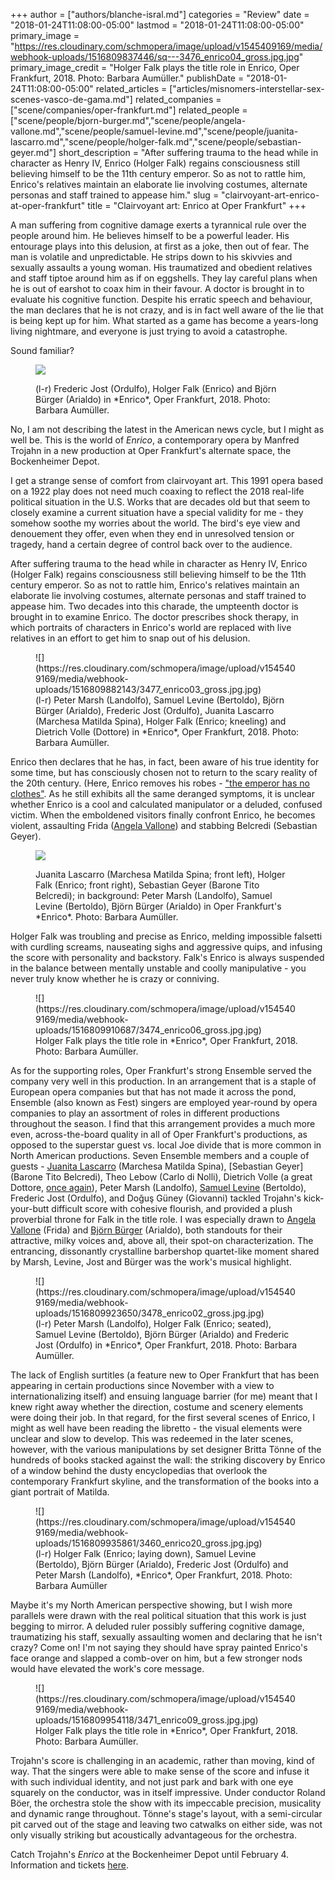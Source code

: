 +++
author = ["authors/blanche-isral.md"]
categories = "Review"
date = "2018-01-24T11:08:00-05:00"
lastmod = "2018-01-24T11:08:00-05:00"
primary_image = "https://res.cloudinary.com/schmopera/image/upload/v1545409169/media/webhook-uploads/1516809837446/sq---3476_enrico04_gross.jpg.jpg"
primary_image_credit = "Holger Falk plays the title role in Enrico, Oper Frankfurt, 2018. Photo: Barbara Aumüller."
publishDate = "2018-01-24T11:08:00-05:00"
related_articles = ["articles/misnomers-interstellar-sex-scenes-vasco-de-gama.md"]
related_companies = ["scene/companies/oper-frankfurt.md"]
related_people = ["scene/people/bjorn-burger.md","scene/people/angela-vallone.md","scene/people/samuel-levine.md","scene/people/juanita-lascarro.md","scene/people/holger-falk.md","scene/people/sebastian-geyer.md"]
short_description = "After suffering trauma to the head while in character as Henry IV, Enrico (Holger Falk) regains consciousness still believing himself to be the 11th century emperor. So as not to rattle him, Enrico&#039;s relatives maintain an elaborate lie involving costumes, alternate personas and staff trained to appease him."
slug = "clairvoyant-art-enrico-at-oper-frankfurt"
title = "Clairvoyant art: Enrico at Oper Frankfurt"
+++

A man suffering from cognitive damage exerts a tyrannical rule over the people around him. He believes himself to be a powerful leader. His entourage plays into this delusion, at first as a joke, then out of fear. The man is volatile and unpredictable. He strips down to his skivvies and sexually assaults a young woman. His traumatized and obedient relatives and staff tiptoe around him as if on eggshells. They lay careful plans when he is out of earshot to coax him in their favour. A doctor is brought in to evaluate his cognitive function. Despite his erratic speech and behaviour, the man declares that he is not crazy, and is in fact well aware of the lie that is being kept up for him. What started as a game has become a years-long living nightmare, and everyone is just trying to avoid a catastrophe.

Sound familiar? 

<figure data-type="image">

![](https://res.cloudinary.com/schmopera/image/upload/v1545409169/media/webhook-uploads/1516809871730/3473_enrico07_gross.jpg.jpg)
<figcaption>(l-r) Frederic Jost (Ordulfo), Holger Falk (Enrico) and Björn Bürger (Arialdo) in *Enrico*, Oper Frankfurt, 2018. Photo: Barbara Aumüller.</figcaption>
</figure>

No, I am not describing the latest in the American news cycle, but I might as well be. This is the world of *Enrico*, a contemporary opera by Manfred Trojahn in a new production at Oper Frankfurt's alternate space, the Bockenheimer Depot. 

I get a strange sense of comfort from clairvoyant art. This 1991 opera based on a 1922 play does not need much coaxing to reflect the 2018 real-life political situation in the U.S. Works that are decades old but that seem to closely examine a current situation have a special validity for me - they somehow soothe my worries about the world. The bird's eye view and denouement they offer, even when they end in unresolved tension or tragedy, hand a certain degree of control back over to the audience. 

After suffering trauma to the head while in character as Henry IV, Enrico (Holger Falk) regains consciousness still believing himself to be the 11th century emperor. So as not to rattle him, Enrico's relatives maintain an elaborate lie involving costumes, alternate personas and staff trained to appease him. Two decades into this charade, the umpteenth doctor is brought in to examine Enrico. The doctor prescribes shock therapy, in which portraits of characters in Enrico's world are replaced with live relatives in an effort to get him to snap out of his delusion.

<figure data-type="image">![](https://res.cloudinary.com/schmopera/image/upload/v1545409169/media/webhook-uploads/1516809882143/3477_enrico03_gross.jpg.jpg)
<figcaption>(l-r) Peter Marsh (Landolfo), Samuel Levine (Bertoldo), Björn Bürger (Arialdo), Frederic Jost (Ordulfo), Juanita Lascarro (Marchesa Matilda Spina), Holger Falk (Enrico; kneeling) and Dietrich Volle (Dottore) in *Enrico*, Oper Frankfurt, 2018. Photo: Barbara Aumüller.</figcaption>
</figure>

Enrico then declares that he has, in fact, been aware of his true identity for some time, but has consciously chosen not to return to the scary reality of the 20th century. (Here, Enrico removes his robes - ["the emperor has no clothes"](https://en.wikipedia.org/wiki/The_Emperor%27s_New_Clothes). As he still exhibits all the same deranged symptoms, it is unclear whether Enrico is a cool and calculated manipulator or a deluded, confused victim. When the emboldened visitors finally confront Enrico, he becomes violent, assaulting Frida ([Angela Vallone](/scene/people/angela-vallone/)) and stabbing Belcredi (Sebastian Geyer). 

<figure data-type="image">

![](https://res.cloudinary.com/schmopera/image/upload/v1545409169/media/webhook-uploads/1516809896330/3469_enrico11_gross.jpg.jpg)
<figcaption>Juanita Lascarro (Marchesa Matilda Spina; front left), Holger Falk (Enrico; front right), Sebastian Geyer (Barone Tito Belcredi); in background: Peter Marsh (Landolfo), Samuel Levine (Bertoldo), Björn Bürger (Arialdo) in Oper Frankfurt's *Enrico*. Photo: Barbara Aumüller.</figcaption>
</figure>

Holger Falk was troubling and precise as Enrico, melding impossible falsetti with curdling screams, nauseating sighs and aggressive quips, and infusing the score with personality and backstory. Falk's Enrico is always suspended in the balance between mentally unstable and coolly manipulative - you never truly know whether he is crazy or conniving. 

<figure data-type="image">![](https://res.cloudinary.com/schmopera/image/upload/v1545409169/media/webhook-uploads/1516809910687/3474_enrico06_gross.jpg.jpg)
<figcaption>
Holger Falk plays the title role in *Enrico*, Oper Frankfurt, 2018. Photo: Barbara Aumüller.</figcaption>
</figure>

As for the supporting roles, Oper Frankfurt's strong Ensemble served the company very well in this production. In an arrangement that is a staple of European opera companies but that has not made it across the pond, Ensemble (also known as Fest) singers are employed year-round by opera companies to play an assortment of roles in different productions throughout the season. I find that this arrangement provides a much more even, across-the-board quality in all of Oper Frankfurt's productions, as opposed to the superstar guest vs. local Joe divide that is more common in North American productions. Seven Ensemble members and a couple of guests - [Juanita Lascarro](http://www.juanita-lascarro.de/) (Marchesa Matilda Spina), [Sebastian Geyer] (Barone Tito Belcredi), Theo Lebow (Carlo di Nolli), Dietrich Volle (a great Dottore, [once again](/a-dreamy-psychological-thriller-vanessa-at-oper-frankfurt/)), Peter Marsh (Landolfo), [Samuel Levine](/scene/people/samuel-levine/) (Bertoldo), Frederic Jost (Ordulfo), and Doğuş Güney (Giovanni) tackled Trojahn's kick-your-butt difficult score with cohesive flourish, and provided a plush proverbial throne for Falk in the title role. I was especially drawn to [Angela Vallone](/scene/people/angela-vallone/) (Frida) and [Björn Bürger](/scene/people/bjorn-burger/) (Arialdo), both standouts for their attractive, milky voices and, above all, their spot-on characterization. The entrancing, dissonantly crystalline barbershop quartet-like moment shared by Marsh, Levine, Jost and Bürger was the work's musical highlight.

<figure data-type="image">![](https://res.cloudinary.com/schmopera/image/upload/v1545409169/media/webhook-uploads/1516809923650/3478_enrico02_gross.jpg.jpg)
<figcaption>(l-r) Peter Marsh (Landolfo), Holger Falk (Enrico; seated), Samuel Levine (Bertoldo), Björn Bürger (Arialdo) and Frederic Jost (Ordulfo) in *Enrico*, Oper Frankfurt, 2018. Photo: Barbara Aumüller.</figcaption>
</figure>

The lack of English surtitles (a feature new to Oper Frankfurt that has been appearing in certain productions since November with a view to internationalizing itself) and ensuing language barrier (for me) meant that I knew right away whether the direction, costume and scenery elements were doing their job. In that regard, for the first several scenes of Enrico, I might as well have been reading the libretto - the visual elements were unclear and slow to develop. This was redeemed in the later scenes, however, with the various manipulations by set designer Britta Tönne of the hundreds of books stacked against the wall: the striking discovery by Enrico of a window behind the dusty encyclopedias that overlook the contemporary Frankfurt skyline, and the transformation of the books into a giant portrait of Matilda. 

<figure data-type="image">![](https://res.cloudinary.com/schmopera/image/upload/v1545409169/media/webhook-uploads/1516809935861/3460_enrico20_gross.jpg.jpg)
<figcaption>(l-r) Holger Falk (Enrico; laying down), Samuel Levine (Bertoldo), Björn Bürger (Arialdo), Frederic Jost (Ordulfo) and Peter Marsh (Landolfo), *Enrico*, Oper Frankfurt, 2018. Photo: Barbara Aumüller</figcaption>
</figure>

Maybe it's my North American perspective showing, but I wish more parallels were drawn with the real political situation that this work is just begging to mirror. A deluded ruler possibly suffering cognitive damage, traumatizing his staff, sexually assaulting women and declaring that he isn't crazy? Come on! I'm not saying they should have spray painted Enrico's face orange and slapped a comb-over on him, but a few stronger nods would have elevated the work's core message.

<figure data-type="image">![](https://res.cloudinary.com/schmopera/image/upload/v1545409169/media/webhook-uploads/1516809954118/3471_enrico09_gross.jpg.jpg)
<figcaption>Holger Falk plays the title role in *Enrico*, Oper Frankfurt, 2018. Photo: Barbara Aumüller.</figcaption>
</figure>

Trojahn's score is challenging in an academic, rather than moving, kind of way. That the singers were able to make sense of the score and infuse it with such individual identity, and not just park and bark with one eye squarely on the conductor, was in itself impressive. Under conductor Roland Böer, the orchestra stole the show with its impeccable precision, musicality and dynamic range throughout. Tönne's stage's layout, with a semi-circular pit carved out of the stage and leaving two catwalks on either side, was not only visually striking but acoustically advantageous for the orchestra.

Catch Trojahn's *Enrico* at the Bockenheimer Depot until February 4. Information and tickets [here](http://www.oper-frankfurt.de/en/season-calendar/enrico/?id_datum=1023).
